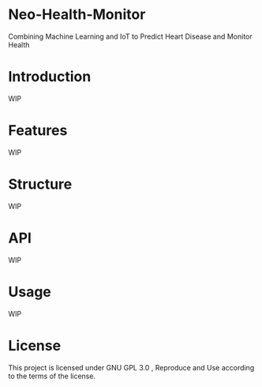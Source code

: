 # Neo-Health-Monitor
Combining Machine Learning and IoT to Predict Heart Disease and Monitor Health

# Introduction

WIP 

# Features 

WIP 

# Structure

WIP 

# API 

WIP 

# Usage 

WIP 

# License 

This project is licensed under GNU GPL 3.0 , Reproduce and Use according to the terms of the license.
